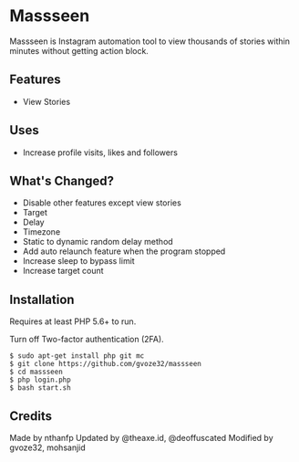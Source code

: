 # Massseen

Massseen is Instagram automation tool to view thousands of stories within minutes without getting action block.

## Features

- View Stories

## Uses

- Increase profile visits, likes and followers

## What's Changed?

- Disable other features except view stories
- Target
- Delay
- Timezone
- Static to dynamic random delay method
- Add auto relaunch feature when the program stopped
- Increase sleep to bypass limit
- Increase target count

## Installation

Requires at least PHP 5.6+ to run.

Turn off Two-factor authentication (2FA).

```
$ sudo apt-get install php git mc
$ git clone https://github.com/gvoze32/massseen
$ cd massseen
$ php login.php
$ bash start.sh
```

## Credits

Made by nthanfp
Updated by @theaxe.id, @deoffuscated
Modified by gvoze32, mohsanjid
